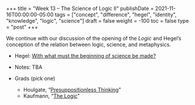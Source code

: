 +++
title = "Week 13 – The Science of Logic II"
publishDate = 2021-11-16T00:00:00-05:00
tags = ["concept", "difference", "hegel", "identity", "knowledge", "logic", "science"]
draft = false
weight = -100
toc = false
type = "post"
+++

We continue with our discussion of the opening of the _Logic_ and Hegel&rsquo;s
conception of the relation between logic, science, and metaphysics.

-   Hegel: [With what must the beginning of science be made?](/materials/readings/hegel-science-beginning.pdf)
-   Notes: TBA
-   Grads (pick one)

    -   Houlgate, &ldquo;[Presuppositionless Thinking](/materials/readings/houlgate-presupposition.pdf)&rdquo;

    <!--listend-->

    -   Kaufmann, &ldquo;[The Logic](/materials/readings/kaufmann-logic.pdf)&rdquo;
